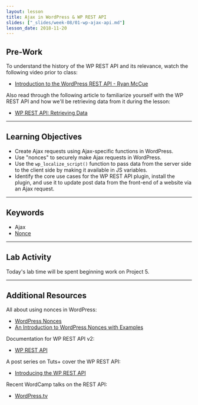 ```yaml
---
layout: lesson
title: Ajax in WordPress & WP REST API
slides: ["_slides/week-08/01-wp-ajax-api.md"]
lesson_date: 2018-11-20
---
```


## Pre-Work

To understand the history of the WP REST API and its relevance, watch the following video prior to class:

- [Introduction to the WordPress REST API - Ryan McCue](https://youtu.be/tV4IuS_KnvU)

Also read through the following article to familiarize yourself with the WP REST API and how we'll be retrieving data from it during the lesson:

- [WP REST API: Retrieving Data](https://code.tutsplus.com/tutorials/wp-rest-api-retrieving-data--cms-24694)

---

## Learning Objectives

- Create Ajax requests using Ajax-specific functions in WordPress.
- Use "nonces" to securely make Ajax requests in WordPress.
- Use the `wp_localize_script()` function to pass data from the server side to the client side by making it available in JS variables.
- Identify the core use cases for the WP REST API plugin, install the plugin, and use it to update post data from the front-end of a website via an Ajax request.

---

## Keywords

- Ajax
- [Nonce](https://codex.wordpress.org/WordPress_Nonces)

---

## Lab Activity

Today's lab time will be spent beginning work on Project 5.

---

## Additional Resources

All about using nonces in WordPress:

- [WordPress Nonces](https://codex.wordpress.org/WordPress_Nonces)
- [An Introduction to WordPress Nonces with Examples](https://www.elegantthemes.com/blog/tips-tricks/an-introduction-to-wordpress-nonces-with-examples)

Documentation for WP REST API v2:

- [WP REST API](http://v2.wp-api.org/)

A post series on Tuts+ cover the WP REST API:

- [Introducing the WP REST API](https://code.tutsplus.com/series/introducing-the-wp-rest-api--cms-896)

Recent WordCamp talks on the REST API:

- [WordPress.tv](http://wordpress.tv/?s=rest+api)
